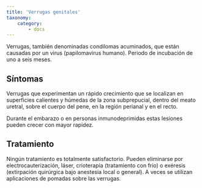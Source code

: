 ```yaml
---
title: 'Verrugas genitales'
taxonomy:
    category:
        - docs
---
```


Verrugas, también denominadas condilomas acuminados, que están causadas por un virus (papilomavirus humano). Periodo de incubación de uno a seis meses.

## Síntomas

Verrugas que experimentan un rápido crecimiento que se localizan en superficies calientes y húmedas de la zona subprepucial, dentro del meato uretral, sobre el cuerpo del pene, en la región perianal y en el recto.

Durante el embarazo o en personas inmunodeprimidas estas lesiones pueden crecer con mayor rapidez.

## Tratamiento

Ningún tratamiento es totalmente satisfactorio. Pueden eliminarse por electrocauterización, láser, crioterapia (tratamiento con frío) o exéresis (extirpación quirúrgica bajo anestesia local o general). A veces se utilizan aplicaciones de pomadas sobre las verrugas.